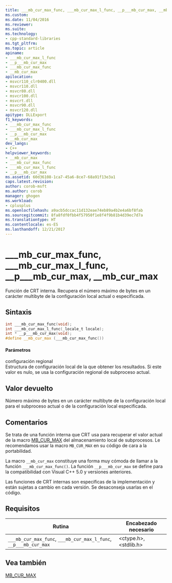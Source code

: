 ```yaml
---
title: ___mb_cur_max_func, ___mb_cur_max_l_func, __p___mb_cur_max, __mb_cur_max | Microsoft Docs
ms.custom: 
ms.date: 11/04/2016
ms.reviewer: 
ms.suite: 
ms.technology:
- cpp-standard-libraries
ms.tgt_pltfrm: 
ms.topic: article
apiname:
- ___mb_cur_max_l_func
- __p___mb_cur_max
- ___mb_cur_max_func
- __mb_cur_max
apilocation:
- msvcr110_clr0400.dll
- msvcr110.dll
- msvcr80.dll
- msvcr100.dll
- msvcrt.dll
- msvcr90.dll
- msvcr120.dll
apitype: DLLExport
f1_keywords:
- ___mb_cur_max_func
- ___mb_cur_max_l_func
- __p___mb_cur_max
- __mb_cur_max
dev_langs:
- C++
helpviewer_keywords:
- __mb_cur_max
- ___mb_cur_max_func
- ___mb_cur_max_l_func
- __p___mb_cur_max
ms.assetid: 60d36108-1ca7-45a6-8ce7-68a91f13e3a1
caps.latest.revision: 
author: corob-msft
ms.author: corob
manager: ghogen
ms.workload:
- cplusplus
ms.openlocfilehash: a9acb5dccac11d132eae74eb89a4b2e4a6bf8fab
ms.sourcegitcommit: 8fa8fdf0fbb4f57950f1e8f4f9b81b4d39ec7d7a
ms.translationtype: HT
ms.contentlocale: es-ES
ms.lasthandoff: 12/21/2017
---
```

# <a name="mbcurmaxfunc-mbcurmaxlfunc-pmbcurmax-mbcurmax"></a>___mb_cur_max_func, ___mb_cur_max_l_func, __p___mb_cur_max, __mb_cur_max
Función de CRT interna. Recupera el número máximo de bytes en un carácter multibyte de la configuración local actual o especificada.  
  
## <a name="syntax"></a>Sintaxis  
  
```cpp  
int ___mb_cur_max_func(void);  
int ___mb_cur_max_l_func(_locale_t locale);  
int * __p___mb_cur_max(void);  
#define __mb_cur_max (___mb_cur_max_func())  
```  
  
#### <a name="parameters"></a>Parámetros  
 configuración regional  
 Estructura de configuración local de la que obtener los resultados. Si este valor es nulo, se usa la configuración regional de subproceso actual.  
  
## <a name="return-value"></a>Valor devuelto  
 Número máximo de bytes en un carácter multibyte de la configuración local para el subproceso actual o de la configuración local especificada.  
  
## <a name="remarks"></a>Comentarios  
 Se trata de una función interna que CRT usa para recuperar el valor actual de la macro [MB_CUR_MAX](../c-runtime-library/mb-cur-max.md) del almacenamiento local de subprocesos. Le recomendamos usar la macro `MB_CUR_MAX` en su código de cara a la portabilidad.  
  
 La macro `__mb_cur_max` constituye una forma muy cómoda de llamar a la función `___mb_cur_max_func()`. La función `__p___mb_cur_max` se define para la compatibilidad con Visual C++ 5.0 y versiones anteriores.  
  
 Las funciones de CRT internas son específicas de la implementación y están sujetas a cambio en cada versión. Se desaconseja usarlas en el código.  
  
## <a name="requirements"></a>Requisitos  
  
|Rutina|Encabezado necesario|  
|-------------|---------------------|  
|`___mb_cur_max_func`, `___mb_cur_max_l_func`, `__p___mb_cur_max`|\<ctype.h>, \<stdlib.h>|  
  
## <a name="see-also"></a>Vea también  
 [MB_CUR_MAX](../c-runtime-library/mb-cur-max.md)